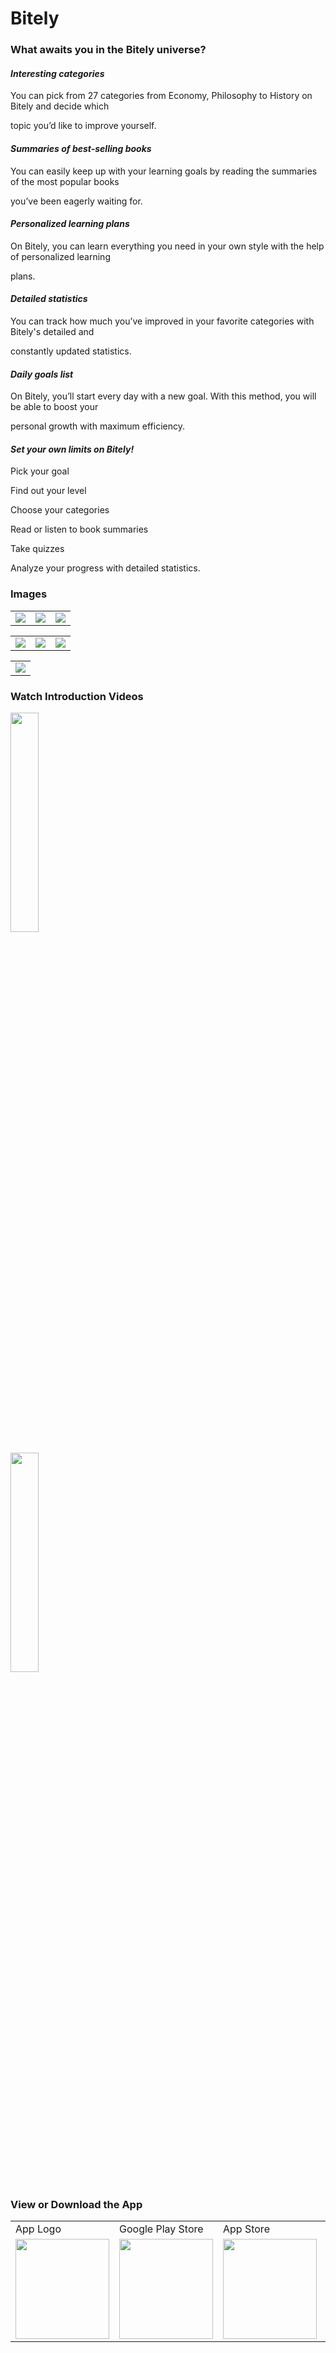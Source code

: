 # Bitely



### What awaits you in the Bitely universe?

#### *Interesting categories*

You can pick from 27 categories from Economy, Philosophy to History on Bitely and decide which

topic you’d like to improve yourself.


#### *Summaries of best-selling books*

You can easily keep up with your learning goals by reading the summaries of the most popular books

you’ve been eagerly waiting for.


#### *Personalized learning plans*

On Bitely, you can learn everything you need in your own style with the help of personalized learning

plans.


#### *Detailed statistics*

You can track how much you’ve improved in your favorite categories with Bitely's detailed and

constantly updated statistics.


#### *Daily goals list*

On Bitely, you’ll start every day with a new goal. With this method, you will be able to boost your

personal growth with maximum efficiency.


#### *Set your own limits on Bitely!*

Pick your goal

Find out your level

Choose your categories

Read or listen to book summaries

Take quizzes

Analyze your progress with detailed statistics.


### Images

<table>
  <tr>
    <td><img src="https://is1-ssl.mzstatic.com/image/thumb/PurpleSource116/v4/de/fa/ff/defaff9a-844a-9138-e34e-7acf545ff197/a783aa66-c684-45ee-9ecd-6d986ffb40d7_1.png/230x0w.webp"></td>
    <td><img src="https://is1-ssl.mzstatic.com/image/thumb/PurpleSource126/v4/b1/06/7b/b1067bf4-ddb9-daea-c53f-a19363d9dc0b/5a0c50e0-428b-4240-97d4-d82ec7306175_2.png/230x0w.webp"></td>
    <td><img src="https://is1-ssl.mzstatic.com/image/thumb/PurpleSource126/v4/6c/a2/73/6ca273de-c2ee-cc47-162d-a708454b5393/7db79d35-c13b-4924-9042-24af0cf0b972_3.png/230x0w.webp"></td>
  </tr>
 </table>
 
 
<table>
  <tr>
    <td><img src="https://is1-ssl.mzstatic.com/image/thumb/PurpleSource116/v4/8a/77/97/8a77975a-5549-0ee9-71d3-b03233ad5b3e/3aca40c2-763e-4164-a41d-250d419fe5c3_4.png/230x0w.webp"></td>
    <td><img src="https://is1-ssl.mzstatic.com/image/thumb/PurpleSource116/v4/9d/d0/72/9dd07281-999d-00cd-0edd-be2c8a73c270/3f06fa20-ba30-462d-a85e-244b505c9e94_5.png/230x0w.webp"></td>
    <td><img src="https://is1-ssl.mzstatic.com/image/thumb/PurpleSource116/v4/aa/3b/58/aa3b58f5-768c-6b9e-1790-3ef00018cf21/4d642bcb-3235-4ac9-895c-e2f2e1c37c21_6.png/230x0w.webp"></td>
  </tr>
 </table>
 
 <table>
  <tr>
    <td><img src="https://is1-ssl.mzstatic.com/image/thumb/PurpleSource126/v4/c6/70/ea/c670ea7a-23f7-d545-addf-315ab808fd16/11f66d2f-010a-49a3-b2b1-337477d16df4_7.png/230x0w.webp"></td>
  </tr>
 </table>
 
 ### Watch Introduction Videos
[<img src="https://i.ytimg.com/an_webp/ALo_WC7EcjM/mqdefault_6s.webp?du=3000&sqp=CJ6-u68G&rs=AOn4CLAvAjPeOFS1TZ_HjsaKiwA5N0NSEg" width="30%">](https://www.youtube.com/watch?v=ALo_WC7EcjM "Click and watch") 

[<img src="https://i.ytimg.com/an_webp/BhhXYvFUKus/mqdefault_6s.webp?du=3000&sqp=CLTxu68G&rs=AOn4CLD_kLRzkm9IV1rMNgm_vGb3xLNrvQ" width="30%">](https://www.youtube.com/watch?v=BhhXYvFUKus "Click and watch") 


### View or Download the App
<table>
  <tr>
     <td>App Logo</td>
     <td>Google Play Store</td>
     <td>App Store</td>
     <td>Web Site</td>
  </tr>
  <tr>
    <td><img src="https://play-lh.googleusercontent.com/UqqqUu5D9hwVSSUZtGap6ex7J3apVKogAWG3WWpFO9MYgBoFqsM-igSiZqHucYRrAn8=w240-h480-rw" width=150 height=160></td>
    <td><a href="https://play.google.com/store/apps/details?id=com.bitely.ai&hl=en"><img src="https://yt3.googleusercontent.com/UlCw6skRB67meHd_jffAzV6DeXzAk1YzEFyhxI4meSgYAjA0wRhEnhT3TfHvuo7R-VwISzRTTao=s900-c-k-c0x00ffffff-no-rj" width=150 height=160></img></a></td>
    <td><a href="https://apps.apple.com/tr/app/bitely/id1644387147?l=en"><img src="https://www.apple.com/v/app-store/b/images/overview/icon_appstore__ev0z770zyxoy_large_2x.png" width=150 height=160></img></a></td>
    <td><a href="https://bitely.ai/"><img src="https://cdn-icons-png.flaticon.com/512/5602/5602732.png" width=150 height=160></img></a></td>
  </tr>
 </table>
